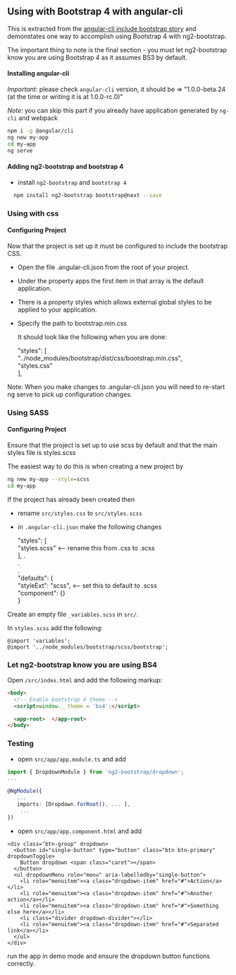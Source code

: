 ## Using with Bootstrap 4 with angular-cli

This is extracted from the [angular-cli include bootstrap story](https://github.com/angular/angular-cli/wiki/stories-include-bootstrap) and demonstates one way to accomplish using Bootstrap 4 with ng2-bootstrap.

The important thing to note is the final section - you must let ng2-bootstrap know you are using Bootstrap 4 as it assumes BS3 by default.
 
#### Installing angular-cli

*Important*: please check `angular-cli` version, it should be => "1.0.0-beta.24 (at the time or writing it is at 1.0.0-rc.0)"

*Note*: you can skip this part if you already have application generated by `ng-cli` and webpack
  
```bash
npm i -g @angular/cli
ng new my-app
cd my-app
ng serve
```

#### Adding ng2-bootstrap and bootstrap 4
 
 - install `ng2-bootstrap` and `bootstrap 4`

 ```bash
   npm install ng2-bootstrap bootstrap@next --save
 ```
 
### Using with css
#### Configuring Project

Now that the project is set up it must be configured to include the bootstrap CSS.

 - Open the file .angular-cli.json from the root of your project.
 - Under the property apps the first item in that array is the default application.
 - There is a property styles which allows external global styles to be applied to your application.

 - Specify the path to bootstrap.min.css

   It should look like the following when you are done:  

   "styles": [  
   "../node_modules/bootstrap/dist/css/bootstrap.min.css",  
   "styles.css"  
   ],

     
Note: When you make changes to .angular-cli.json you will need to re-start ng serve to pick up configuration changes.

### Using SASS

#### Configuring Project

Ensure that the project is set up to use scss by default and that the main styles file is styles.scss

The easiest way to do this is when creating a new project by 
```bash
ng new my-app --style=scss
cd my-app
```

If the project has already been created then

- rename `src/styles.css` to `src/styles.scss`
- in `.angular-cli.json` make the following changes

   "styles": [  
        "styles.scss" <-- rename this from .css to .scss  
      ],
  .  
  .  
  .  
   "defaults": {  
    "styleExt": "scss", <-- set this to default to .scss  
    "component": {}  
  }  

Create an empty file `_variables.scss` in `src/`.

In `styles.scss` add the following:

```
@import 'variables'; 
@import '../node_modules/bootstrap/scss/bootstrap';
```

### Let ng2-bootstrap know you are using BS4

Open `/src/index.html` and add the following markup:

```html
<body>
  <!-- Enable bootstrap 4 theme -->
  <script>window.__theme = 'bs4';</script>

  <app-root>  </app-root>
</body>
```

### Testing
- open `src/app/app.module.ts` and add

```typescript
import { DropdownModule } from 'ng2-bootstrap/dropdown';
...

@NgModule({
   ...
   imports: [Dropdown.forRoot(), ... ],
    ... 
})
```

- open `src/app/app.component.html` and add
```
<div class="btn-group" dropdown>
  <button id="single-button" type="button" class="btn btn-primary" dropdownToggle>
    Button dropdown <span class="caret"></span>
  </button>
  <ul dropdownMenu role="menu" aria-labelledby="single-button">
    <li role="menuitem"><a class="dropdown-item" href="#">Action</a></li>
    <li role="menuitem"><a class="dropdown-item" href="#">Another action</a></li>
    <li role="menuitem"><a class="dropdown-item" href="#">Something else here</a></li>
    <li class="divider dropdown-divider"></li>
    <li role="menuitem"><a class="dropdown-item" href="#">Separated link</a></li>
  </ul>
</div>
```

run the app in demo mode and ensure the dropdown button functions correctly.
